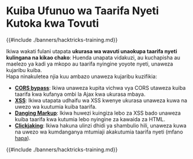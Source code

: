 # Kuiba Ufunuo wa Taarifa Nyeti Kutoka kwa Tovuti

{{#include ./banners/hacktricks-training.md}}

Ikiwa wakati fulani utapata **ukurasa wa wavuti unaokupa taarifa nyeti kulingana na kikao chako**: Huenda unapata vidakuzi, au kuchapisha au maelezo ya kadi ya mkopo au taarifa nyingine yoyote nyeti, unaweza kujaribu kuiba.\
Hapa ninakuletea njia kuu ambazo unaweza kujaribu kuzifikia:

- [**CORS bypass**](pentesting-web/cors-bypass.md): Ikiwa unaweza kupita vichwa vya CORS utaweza kuiba taarifa kwa kufanya ombi la Ajax kwa ukurasa mbaya.
- [**XSS**](pentesting-web/xss-cross-site-scripting/index.html): Ikiwa utapata udhaifu wa XSS kwenye ukurasa unaweza kuwa na uwezo wa kuutumia kuiba taarifa.
- [**Danging Markup**](pentesting-web/dangling-markup-html-scriptless-injection/index.html): Ikiwa huwezi kuingiza lebo za XSS bado unaweza kuiba taarifa kwa kutumia lebo nyingine za kawaida za HTML.
- [**Clickjaking**](pentesting-web/clickjacking.md): Ikiwa hakuna ulinzi dhidi ya shambulio hili, unaweza kuwa na uwezo wa kumdanganya mtumiaji akakutumia taarifa nyeti (mfano [hapa](https://medium.com/bugbountywriteup/apache-example-servlet-leads-to-61a2720cac20)).

{{#include ./banners/hacktricks-training.md}}
